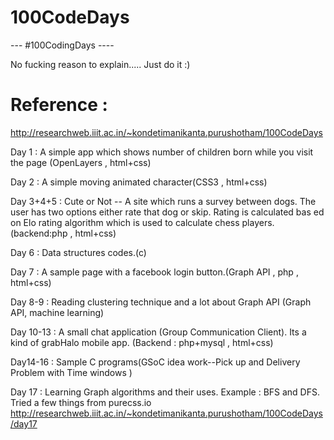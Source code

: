 100CodeDays
===========
--- #100CodingDays ---- 
        
        
No fucking reason to explain.....   Just do it :)

Reference :
============
http://researchweb.iiit.ac.in/~kondetimanikanta.purushotham/100CodeDays 

Day 1 : A simple app which shows number of children born while you visit the page (OpenLayers , html+css)

Day 2 : A simple moving animated character(CSS3 , html+css)

Day 3+4+5 : Cute or Not -- A site which runs a survey between dogs. The user has two options either rate that dog or skip. Rating is calculated bas            ed on  Elo rating algorithm which is used to calculate chess players. (backend:php , html+css)

Day 6 : Data structures codes.(c)

Day 7 : A sample page with a facebook login button.(Graph API , php , html+css)

Day 8-9 : Reading clustering technique and a lot about Graph API (Graph API, machine learning)

Day 10-13 : A small chat application (Group Communication Client). Its a kind of grabHalo mobile app. (Backend : php+mysql , html+css)

Day14-16 : Sample C programs(GSoC idea work--Pick up and Delivery Problem with Time windows ) 

Day 17 : Learning Graph algorithms and their uses. Example : BFS and DFS. Tried a few things from purecss.io
         http://researchweb.iiit.ac.in/~kondetimanikanta.purushotham/100CodeDays/day17
